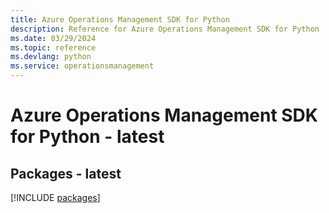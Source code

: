 ```yaml
---
title: Azure Operations Management SDK for Python
description: Reference for Azure Operations Management SDK for Python
ms.date: 03/29/2024
ms.topic: reference
ms.devlang: python
ms.service: operationsmanagement
---
```

# Azure Operations Management SDK for Python - latest
## Packages - latest
[!INCLUDE [packages](operations-management-index.md)]
